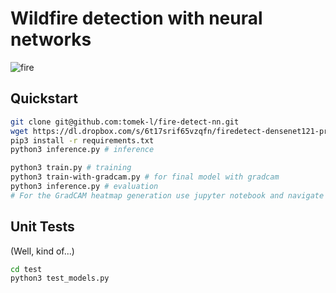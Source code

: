 # Wildfire detection with neural networks

![fire](docs/fire.gif)

## Quickstart
```bash
git clone git@github.com:tomek-l/fire-detect-nn.git
wget https://dl.dropbox.com/s/6t17srif65vzqfn/firedetect-densenet121-pretrained.pt --directory-prefix=weights/
pip3 install -r requirements.txt
python3 inference.py # inference
```

```bash
python3 train.py # training 
python3 train-with-gradcam.py # for final model with gradcam
python3 inference.py # evaluation
# For the GradCAM heatmap generation use jupyter notebook and navigate to inference-video.ipynb
```

## Unit Tests
(Well, kind of...)
```bash
cd test
python3 test_models.py
```